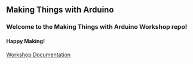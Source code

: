 ## Making Things with Arduino

### Welcome to the Making Things with Arduino Workshop repo!

#### Happy Making!

[Workshop Documentation](https://davidalexisnyt.github.io/Making-Things-Arduino-Workshop/workshop/Making-Things-with-Arduino-Workshop.html)
